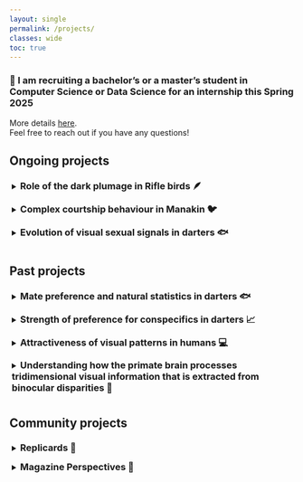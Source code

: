 ```yaml
---
layout: single
permalink: /projects/
classes: wide
toc: true
---
```

<!-- Google tag (gtag.js) -->
<script async src="https://www.googletagmanager.com/gtag/js?id=G-22FQGNH39N"></script>
<script>
  window.dataLayer = window.dataLayer || [];
  function gtag(){dataLayer.push(arguments);}
  gtag('js', new Date());

  gtag('config', 'G-22FQGNH39N');
</script>

<style>
details {
  padding: 4px;
  padding-bottom: 10px;
  cursor: pointer;
}

summary > * {
  display: inline;
}
</style>


### 🚨 I am recruiting a bachelor’s or a master’s student in Computer Science or Data Science for an internship this Spring 2025
More details [here](/pdf/InternshipSegmentation.pdf). <br>
Feel free to reach out if you have any questions!


## Ongoing projects 
<details>
<summary><h3>Role of the dark plumage in Rifle birds 🪶</h3>
</summary>

Using avian vision modelling, we are investigating the sensory function of exceptionally black plumage in the displays of a bird of paradise—Victoria's riflebird—based on images of courting males collected in the field. <br>
We are comparing the visual properties of the adult and immature birds' displays to investigate their detectability.<br>

<img src="/pdf/immature_display.png" alt="Immature Rifle Bird" width="300"/>
<br><br>
</details>

<details>
<summary><h3>Complex courtship behaviour in Manakin 🐦</h3>
</summary>

Are manakins learning their nuptial parade from each other or is it genetically pre-determined?<br>
We are investigating this question with behavioural, spatial, and genetic data.

<a title="Staven, CC BY-SA 4.0 &lt;https://creativecommons.org/licenses/by-sa/4.0&gt;, via Wikimedia Commons" href="https://commons.wikimedia.org/wiki/File:Stavenn_Manacus_vitellinus.jpg"><img width="256" alt="Stavenn Manacus vitellinus" src="https://upload.wikimedia.org/wikipedia/commons/3/3c/Stavenn_Manacus_vitellinus.jpg?20141220204422"></a>

</details>

<details>
<summary><h3>Evolution of visual sexual signals in darters 🐟</h3>
</summary>

[DarterBase] I aim to examine a broad range of factors susceptible to promoting sexual signal diversity in *Etheostoma* (darters), a genus of fish species that exhibit diversity in morphology, habitat preferences, nuptial ornamentation, parental care, and spawning behaviour, as well as community composition and structure. <br>

[VAE] Using variational auto-encoders as models of the visual system, I plan to investigate the relationship between habitat characteristics and signal patterns of a species and assess the effectiveness of animal designs from the point of view of the individual recipient.
<br>

*I am recruiting a student to work on a subpart of this project. See the ad above.*


<img src="/pdf/darters.png" alt="Example of males of four different species of the genus Etheostoma." width="300"/>
<br><br>
</details>

## Past projects

<details>
<summary><h3>Mate preference and natural statistics in darters 🐟</h3>
</summary>

We designed and conducted several behavioural experiments to understand how natural statistics influence mate preferences in the Darter fish (<i>Etheostoma</i>). Our objective was to test the Sensory Drive prediction that fish resembling their habitats more should be preferred. We used a deep learning technique, Neural style transfer, to manipulate the similarity between male body patterns and their habitats <br>
The main idea relies on the principle that more frequent stimuli are easier (faster, more efficient) to process because the visual system has adapted to them. Could this 'ease' of processing some visual properties influence preference towards those properties? 
We use mate preference as a proxy to test this idea. For example, a potential mate whose appearance reflects to some extent the visual properties of their environment might be preferred over another mate that wouldn't or would less. This has interesting evolutionary implications in terms of mechanisms that could explain mate choice and/or mate preference.<br>
Our study also demonstrates the potential of artificial intelligence in testing hypotheses about animal communication signals. <br>
Our paper was recently published in <i>Ecological Informatics</i>, which you can find <a href="https://doi.org/10.1016/j.ecoinf.2024.102881" target="_blank">[here]</a>.<br><br>
</details>

<details>
<summary><h3>Strength of preference for conspecifics in darters 📈</h3>
</summary>

Previous comparative analyses suggest that sympatry (whether species evolve in the same habitat) plays a key role in mating preference for conspecifics, which is a fundamental process to maintain species diversity. Our comparison of darter fishes (*Etheostoma* species) revealed that the link between assortative mating and sympatry and the link between assortative mating and sex is not as predictable as classical interpretations of natural (reinforcement) and sexual selection might suggest. <br>
By challenging conventional expectations in terms of assortative mating, our meta-analysis offers a more nuanced view of this complex phenomenon. It also positioned Etheostoma as a great genus to investigate mating preferences, given its diversity in terms of occupied habitats, species overlap, or parental care behaviour. <br>
Our paper is published in <i>Ecology and Evolution</i> and can be accessed <a href="https://doi.org/10.1002/ece3.11498" target="_blank">[here]</a>.<br><br>
</details>

<details>
<summary><h3>Attractiveness of visual patterns in humans 💻</h3>
</summary>

“Processing bias” has been proposed as a pre-existing perceptual bias that could explain the origin of preferences and the evolution of sexual signals. One of its predictions is that stimuli that resemble the underlying spatial patterns of natural scenes, such as background-matching patterns, will be processed more efficiently and experienced as pleasant, or attractive. This hypothesis is rooted in information theory and supported by a substantial body of research in psychology and neuroscience, largely untapped in evolutionary biology. Here we provide the first evidence that camouflage patterns are attractive.  In a series of online experiments, we found that abstract patterns are more attractive when they match their background, setting the stage for camouflage as an evolutionary precursor to sexual signalling. Our results therefore challenge conventional assumptions about the relationship between natural and sexual selection in signal evolution, and they generate new predictions about the role of the environment in animal communication. <br>
Our paper is currently under review but its preprint version is on <i>bioRxiv</i>: <a href="https://doi.org/10.1101/2023.09.27.559753" target="_blank">[here]</a>.<br><br>
</details>

<details>
<summary><h3>Understanding how the primate brain processes tridimensional visual information that is extracted from binocular disparities 🧠 </h3>
</summary><br>

<i>Binocular disparities are the small differences between the eye's projections of a visual scene that underlie binocular depth perception</i><br><br>

During my PhD studies, we conducted a functional neuroimaging (fMRI) study in macaques 🐒 to identify brain areas that would respond more strongly to natural motion-in-depth compared to scrambled motion. We found a set of areas that we described in this <a href="https://academic.oup.com/cercor/article/30/8/4528/5811848"> [paper]</a>. This highlighted the need to do more research involving 3D motion, as most studies on motion are done with planar or 2D motion, which limits our understanding of visual processing. <br><br>
In another fMRI study, we asked whether some brain areas would be more strongly activated when the subject perceives a stimulus that is made of visual properties that are more frequent in natural scenes. We showed surfaces that were either slanted or tilted in depth and compared brain responses to those different configurations. Our macaque subjects showed different responses, making the results difficult to interprete. We wondered whether the angle of the surface inclination we used should be more personalised to reflect individual differences. This requires testing the visual threshold of depth perception of our subjects using a psychophysics paradigm. Spoiler: This is a very long procedure and we are still collecting the data! In the meanwhile, we could already compare the data we obtained from one macaque subject to our human participants and, great news, they are similar! Check the poster we presented at the Predictive Brain Conference to know more: <a href="/pdf/Poster_Marseille.pdf" target="_blank">[Poster]</a>.<br><br>
</details>

## Community projects

<details>
<summary><h3> Replicards 🧬 </h3>
</summary>

Together with <a href="https://eliamascolo.github.io/" target="_blank">Elia Mascolo</a>, we created an interactive game for highschool students to demonstrate how replicants can inherit mutations and undergo evolution by natural selection if the inheritable characteristics can affect their reproductive success.<br>
We made the content publicly available and freely re-usable on this <a href="https://replicards.netlify.app/" target="_blank">[website]</a>.
<br>

<img src="/pdf/replicards.jpg" alt="Replicards logo" width="300"/>
<br><br>
</details>

<details>
<summary><h3> Magazine Perspectives 📖 </h3>
</summary>

Since 2020, I have been involved in the content creation of the magazine "Perspectives" for <a href="https://federationfresco.fr/" target="_blank">Fresco</a>, a French national organisation involved in popularising cognitive sciences, while targeting diverse audiences.<br>
I coordinated a thematic issue on altruism in animals for the first issue and am currently an editor for the second issue. <br>
You can access the first issue here <i>(in French)</i>: <a href="https://www.calameo.com/read/007072654fda4d195be72" target="_blank">[Numero 1]</a>.
<br>

</details>

